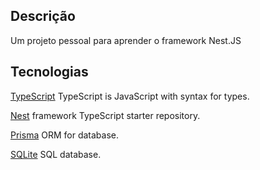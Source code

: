 ## Descrição 

Um projeto pessoal para aprender o framework Nest.JS

## Tecnologias

[TypeScript](https://www.typescriptlang.org) TypeScript is JavaScript with syntax for types.

[Nest](https://github.com/nestjs/nest) framework TypeScript starter repository.

[Prisma](https://www.prisma.io) ORM for database.

[SQLite](https://www.sqlite.org) SQL database.
